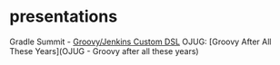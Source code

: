 # presentations

Gradle Summit - [Groovy/Jenkins Custom DSL](https://youtu.be/1mTve31Svh8)
OJUG: [Groovy After All These Years](OJUG - Groovy after all these years)
